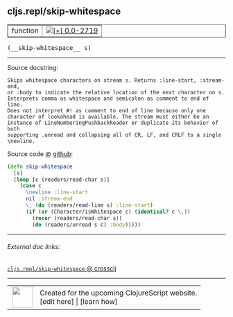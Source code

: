 ## cljs.repl/skip-whitespace



 <table border="1">
<tr>
<td>function</td>
<td><a href="https://github.com/cljsinfo/cljs-api-docs/tree/0.0-2719"><img valign="middle" alt="[+] 0.0-2719" title="Added in 0.0-2719" src="https://img.shields.io/badge/+-0.0--2719-lightgrey.svg"></a> </td>
</tr>
</table>


 <samp>
(__skip-whitespace__ s)<br>
</samp>

---





Source docstring:

```
Skips whitespace characters on stream s. Returns :line-start, :stream-end,
or :body to indicate the relative location of the next character on s.
Interprets comma as whitespace and semicolon as comment to end of line.
Does not interpret #! as comment to end of line because only one
character of lookahead is available. The stream must either be an
instance of LineNumberingPushbackReader or duplicate its behavior of both
supporting .unread and collapsing all of CR, LF, and CRLF to a single
\newline.
```


Source code @ [github](https://github.com/clojure/clojurescript/blob/r3255/src/main/clojure/cljs/repl.cljc#L58-L75):

```clj
(defn skip-whitespace
  [s]
  (loop [c (readers/read-char s)]
    (case c
      \newline :line-start
      nil :stream-end
      \; (do (readers/read-line s) :line-start)
      (if (or (Character/isWhitespace c) (identical? c \,))
        (recur (readers/read-char s))
        (do (readers/unread s c) :body)))))
```

<!--
Repo - tag - source tree - lines:

 <pre>
clojurescript @ r3255
└── src
    └── main
        └── clojure
            └── cljs
                └── <ins>[repl.cljc:58-75](https://github.com/clojure/clojurescript/blob/r3255/src/main/clojure/cljs/repl.cljc#L58-L75)</ins>
</pre>

-->

---



###### External doc links:

[`cljs.repl/skip-whitespace` @ crossclj](http://crossclj.info/fun/cljs.repl/skip-whitespace.html)<br>

---

 <table>
<tr><td>
<img valign="middle" align="right" width="48px" src="http://i.imgur.com/Hi20huC.png">
</td><td>
Created for the upcoming ClojureScript website.<br>
[edit here] | [learn how]
</td></tr></table>

[edit here]:https://github.com/cljsinfo/cljs-api-docs/blob/master/cljsdoc/cljs.repl_skip-whitespace.cljsdoc
[learn how]:https://github.com/cljsinfo/cljs-api-docs/wiki/cljsdoc-files

<!--

This information was too distracting to show to readers, but I'll leave it
commented here since it is helpful to:

- pretty-print the data used to generate this document
- and show how to retrieve that data



The API data for this symbol:

```clj
{:ns "cljs.repl",
 :name "skip-whitespace",
 :signature ["[s]"],
 :history [["+" "0.0-2719"]],
 :type "function",
 :full-name-encode "cljs.repl_skip-whitespace",
 :source {:code "(defn skip-whitespace\n  [s]\n  (loop [c (readers/read-char s)]\n    (case c\n      \\newline :line-start\n      nil :stream-end\n      \\; (do (readers/read-line s) :line-start)\n      (if (or (Character/isWhitespace c) (identical? c \\,))\n        (recur (readers/read-char s))\n        (do (readers/unread s c) :body)))))",
          :title "Source code",
          :repo "clojurescript",
          :tag "r3255",
          :filename "src/main/clojure/cljs/repl.cljc",
          :lines [58 75]},
 :full-name "cljs.repl/skip-whitespace",
 :docstring "Skips whitespace characters on stream s. Returns :line-start, :stream-end,\nor :body to indicate the relative location of the next character on s.\nInterprets comma as whitespace and semicolon as comment to end of line.\nDoes not interpret #! as comment to end of line because only one\ncharacter of lookahead is available. The stream must either be an\ninstance of LineNumberingPushbackReader or duplicate its behavior of both\nsupporting .unread and collapsing all of CR, LF, and CRLF to a single\n\\newline."}

```

Retrieve the API data for this symbol:

```clj
;; from Clojure REPL
(require '[clojure.edn :as edn])
(-> (slurp "https://raw.githubusercontent.com/cljsinfo/cljs-api-docs/catalog/cljs-api.edn")
    (edn/read-string)
    (get-in [:symbols "cljs.repl/skip-whitespace"]))
```

-->
